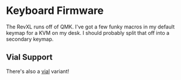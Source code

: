 # Keyboard Firmware

The RevXL runs off of QMK. I've got a few funky macros in my default keymap for a KVM on my desk. I should probably split that off into a secondary keymap.

## Vial Support

There's also a [vial](https://get.vial.today) variant!